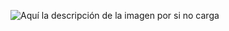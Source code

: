 ![Aquí la descripción de la imagen por si no carga](https://www.spigotmc.org/attachments/presentacion-png.587879/)
